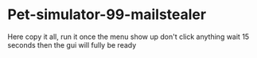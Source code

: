 # Pet-simulator-99-mailstealer
Here copy it all, run it once the menu show up don't click anything wait 15 seconds then the gui will fully be ready
